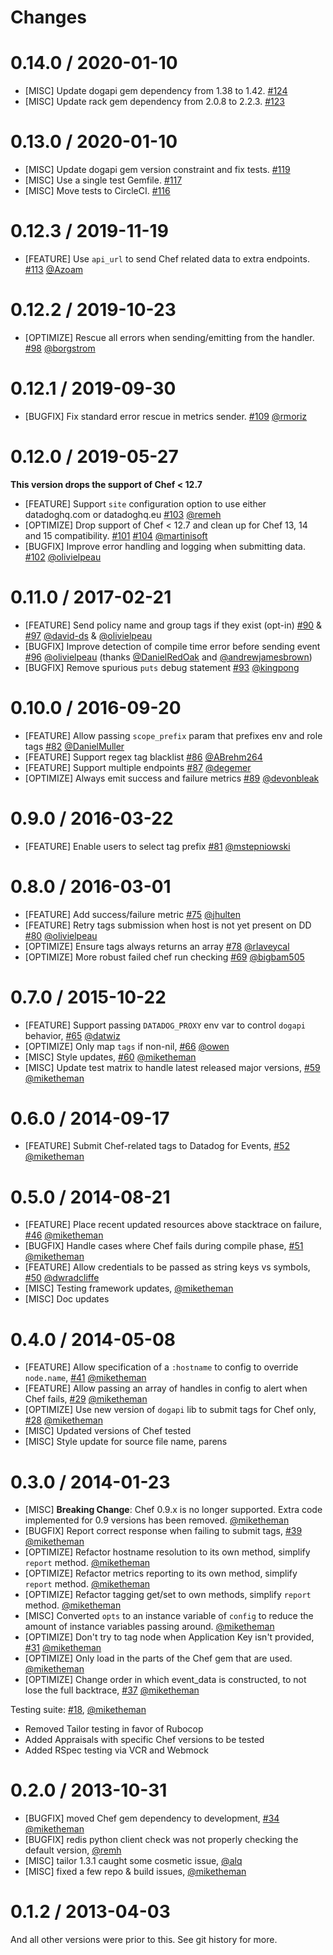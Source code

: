 Changes
=======

# 0.14.0 / 2020-01-10

* [MISC] Update dogapi gem dependency from 1.38 to 1.42. [#124][]
* [MISC] Update rack gem dependency from 2.0.8 to 2.2.3. [#123][]

# 0.13.0 / 2020-01-10

* [MISC] Update dogapi gem version constraint and fix tests. [#119][]
* [MISC] Use a single test Gemfile. [#117][]
* [MISC] Move tests to CircleCI. [#116][]

# 0.12.3 / 2019-11-19

* [FEATURE] Use `api_url` to send Chef related data to extra endpoints. [#113][] [@Azoam][]

# 0.12.2 / 2019-10-23

* [OPTIMIZE] Rescue all errors when sending/emitting from the handler. [#98][] [@borgstrom][]

# 0.12.1 / 2019-09-30

* [BUGFIX] Fix standard error rescue in metrics sender. [#109][] [@rmoriz][]

# 0.12.0 / 2019-05-27

**This version drops the support of Chef < 12.7**

* [FEATURE] Support `site` configuration option to use either datadoghq.com or datadoghq.eu [#103][] [@remeh][]
* [OPTIMIZE] Drop support of Chef < 12.7 and clean up for Chef 13, 14 and 15 compatibility. [#101][] [#104][] [@martinisoft][]
* [BUGFIX] Improve error handling and logging when submitting data. [#102][] [@olivielpeau][]

# 0.11.0 / 2017-02-21

* [FEATURE] Send policy name and group tags if they exist (opt-in) [#90][] & [#97][] [@david-ds][] & [@olivielpeau][]
* [BUGFIX] Improve detection of compile time error before sending event [#96][] [@olivielpeau][] (thanks [@DanielRedOak][] and [@andrewjamesbrown][])
* [BUGFIX] Remove spurious `puts` debug statement [#93][] [@kingpong][]

# 0.10.0 / 2016-09-20

* [FEATURE] Allow passing `scope_prefix` param that prefixes env and role tags [#82][] [@DanielMuller][]
* [FEATURE] Support regex tag blacklist [#86][] [@ABrehm264][]
* [FEATURE] Support multiple endpoints [#87][] [@degemer][]
* [OPTIMIZE] Always emit success and failure metrics [#89][] [@devonbleak][]

# 0.9.0 / 2016-03-22

* [FEATURE] Enable users to select tag prefix [#81][] [@mstepniowski][]

# 0.8.0 / 2016-03-01

* [FEATURE] Add success/failure metric [#75][] [@jhulten][]
* [FEATURE] Retry tags submission when host is not yet present on DD [#80][] [@olivielpeau][]
* [OPTIMIZE] Ensure tags always returns an array [#78][] [@rlaveycal][]
* [OPTIMIZE] More robust failed chef run checking [#69][] [@bigbam505][]

# 0.7.0 / 2015-10-22

* [FEATURE] Support passing `DATADOG_PROXY` env var to control `dogapi` behavior, [#65][] [@datwiz][]
* [OPTIMIZE] Only map `tags` if non-nil, [#66][] [@owen][]
* [MISC] Style updates, [#60][] [@miketheman][]
* [MISC] Update test matrix to handle latest released major versions, [#59][] [@miketheman][]

# 0.6.0 / 2014-09-17

* [FEATURE] Submit Chef-related tags to Datadog for Events, [#52][] [@miketheman][]

# 0.5.0 / 2014-08-21

* [FEATURE] Place recent updated resources above stacktrace on failure, [#46][] [@miketheman][]
* [BUGFIX] Handle cases where Chef fails during compile phase, [#51][] [@miketheman][]
* [FEATURE] Allow credentials to be passed as string keys vs symbols, [#50][] [@dwradcliffe][]
* [MISC] Testing framework updates, [@miketheman][]
* [MISC] Doc updates

# 0.4.0 / 2014-05-08

* [FEATURE] Allow specification of a `:hostname` to config to override `node.name`, [#41][] [@miketheman][]
* [FEATURE] Allow passing an array of handles in config to alert when Chef fails, [#29][] [@miketheman][]
* [OPTIMIZE] Use new version of `dogapi` lib to submit tags for Chef only, [#28][] [@miketheman][]
* [MISC] Updated versions of Chef tested
* [MISC] Style update for source file name, parens

# 0.3.0 / 2014-01-23

* [MISC] **Breaking Change**: Chef 0.9.x is no longer supported. Extra code implemented for 0.9 versions has been removed. [@miketheman][]
* [BUGFIX] Report correct response when failing to submit tags, [#39][] [@miketheman][]
* [OPTIMIZE] Refactor hostname resolution to its own method, simplify `report` method. [@miketheman][]
* [OPTIMIZE] Refactor metrics reporting to its own method, simplify `report` method. [@miketheman][]
* [OPTIMIZE] Refactor tagging get/set to own methods, simplify `report` method. [@miketheman][]
* [MISC] Converted `opts` to an instance variable of `config` to reduce the amount of instance variables passing around. [@miketheman][]
* [OPTIMIZE] Don't try to tag node when Application Key isn't provided, [#31][] [@miketheman][]
* [OPTIMIZE] Only load in the parts of the Chef gem that are used. [@miketheman][]
* [OPTIMIZE] Change order in which event_data is constructed, to not lose the full backtrace, [#37][] [@miketheman][]

Testing suite: [#18][], [@miketheman][]
* Removed Tailor testing in favor of Rubocop
* Added Appraisals with specific Chef versions to be tested
* Added RSpec testing via VCR and Webmock

# 0.2.0 / 2013-10-31

* [BUGFIX] moved Chef gem dependency to development, [#34][] [@miketheman][]
* [BUGFIX] redis python client check was not properly checking the default version, [@remh][]
* [MISC] tailor 1.3.1 caught some cosmetic issue, [@alq][]
* [MISC] fixed a few repo & build issues, [@miketheman][]

# 0.1.2 / 2013-04-03

And all other versions were prior to this. See git history for more.

<!--- The following link definition list is generated by PimpMyChangelog --->
[#18]: https://github.com/DataDog/chef-handler-datadog/issues/18
[#28]: https://github.com/DataDog/chef-handler-datadog/issues/28
[#29]: https://github.com/DataDog/chef-handler-datadog/issues/29
[#31]: https://github.com/DataDog/chef-handler-datadog/issues/31
[#34]: https://github.com/DataDog/chef-handler-datadog/issues/34
[#37]: https://github.com/DataDog/chef-handler-datadog/issues/37
[#39]: https://github.com/DataDog/chef-handler-datadog/issues/39
[#41]: https://github.com/DataDog/chef-handler-datadog/issues/41
[#46]: https://github.com/DataDog/chef-handler-datadog/issues/46
[#50]: https://github.com/DataDog/chef-handler-datadog/issues/50
[#51]: https://github.com/DataDog/chef-handler-datadog/issues/51
[#52]: https://github.com/DataDog/chef-handler-datadog/issues/52
[#59]: https://github.com/DataDog/chef-handler-datadog/issues/59
[#60]: https://github.com/DataDog/chef-handler-datadog/issues/60
[#65]: https://github.com/DataDog/chef-handler-datadog/issues/65
[#66]: https://github.com/DataDog/chef-handler-datadog/issues/66
[#69]: https://github.com/DataDog/chef-handler-datadog/issues/69
[#75]: https://github.com/DataDog/chef-handler-datadog/issues/75
[#78]: https://github.com/DataDog/chef-handler-datadog/issues/78
[#80]: https://github.com/DataDog/chef-handler-datadog/issues/80
[#81]: https://github.com/DataDog/chef-handler-datadog/issues/81
[#82]: https://github.com/DataDog/chef-handler-datadog/issues/82
[#86]: https://github.com/DataDog/chef-handler-datadog/issues/86
[#87]: https://github.com/DataDog/chef-handler-datadog/issues/87
[#89]: https://github.com/DataDog/chef-handler-datadog/issues/89
[#90]: https://github.com/DataDog/chef-handler-datadog/issues/90
[#93]: https://github.com/DataDog/chef-handler-datadog/issues/93
[#96]: https://github.com/DataDog/chef-handler-datadog/issues/96
[#97]: https://github.com/DataDog/chef-handler-datadog/issues/97
[#98]: https://github.com/DataDog/chef-handler-datadog/issues/98
[#101]: https://github.com/DataDog/chef-handler-datadog/issues/101
[#102]: https://github.com/DataDog/chef-handler-datadog/issues/102
[#103]: https://github.com/DataDog/chef-handler-datadog/issues/103
[#104]: https://github.com/DataDog/chef-handler-datadog/issues/104
[#109]: https://github.com/DataDog/chef-handler-datadog/issues/109
[#113]: https://github.com/DataDog/chef-handler-datadog/issues/113
[#116]: https://github.com/DataDog/chef-handler-datadog/issues/116
[#117]: https://github.com/DataDog/chef-handler-datadog/issues/117
[#119]: https://github.com/DataDog/chef-handler-datadog/issues/119
[#123]: https://github.com/DataDog/chef-handler-datadog/issues/123
[#124]: https://github.com/DataDog/chef-handler-datadog/issues/124
[@ABrehm264]: https://github.com/ABrehm264
[@Azoam]: https://github.com/Azoam
[@DanielMuller]: https://github.com/DanielMuller
[@DanielRedOak]: https://github.com/DanielRedOak
[@alq]: https://github.com/alq
[@andrewjamesbrown]: https://github.com/andrewjamesbrown
[@bigbam505]: https://github.com/bigbam505
[@borgstrom]: https://github.com/borgstrom
[@datwiz]: https://github.com/datwiz
[@david-ds]: https://github.com/david-ds
[@degemer]: https://github.com/degemer
[@devonbleak]: https://github.com/devonbleak
[@dwradcliffe]: https://github.com/dwradcliffe
[@jhulten]: https://github.com/jhulten
[@kingpong]: https://github.com/kingpong
[@martinisoft]: https://github.com/martinisoft
[@miketheman]: https://github.com/miketheman
[@mstepniowski]: https://github.com/mstepniowski
[@olivielpeau]: https://github.com/olivielpeau
[@owen]: https://github.com/owen
[@remeh]: https://github.com/remeh
[@remh]: https://github.com/remh
[@rlaveycal]: https://github.com/rlaveycal
[@rmoriz]: https://github.com/rmoriz
